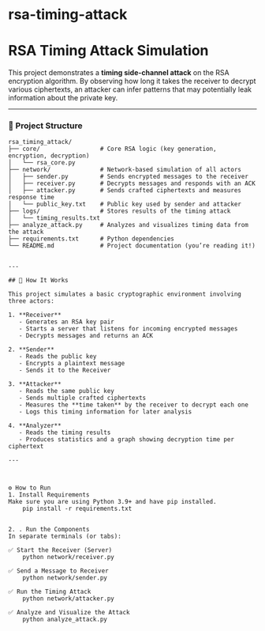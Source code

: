 # rsa-timing-attack

# RSA Timing Attack Simulation

This project demonstrates a **timing side-channel attack** on the RSA encryption algorithm. By observing how long it takes the receiver to decrypt various ciphertexts, an attacker can infer patterns that may potentially leak information about the private key.

---

### 📁 Project Structure

```text
rsa_timing_attack/
├── core/                 # Core RSA logic (key generation, encryption, decryption)
│   └── rsa_core.py
├── network/              # Network-based simulation of all actors
│   ├── sender.py         # Sends encrypted messages to the receiver
│   ├── receiver.py       # Decrypts messages and responds with an ACK
│   ├── attacker.py       # Sends crafted ciphertexts and measures response time
│   └── public_key.txt    # Public key used by sender and attacker
├── logs/                 # Stores results of the timing attack
│   └── timing_results.txt
├── analyze_attack.py     # Analyzes and visualizes timing data from the attack
├── requirements.txt      # Python dependencies
└── README.md             # Project documentation (you’re reading it!)


---

## 📖 How It Works

This project simulates a basic cryptographic environment involving three actors:

1. **Receiver**
   - Generates an RSA key pair
   - Starts a server that listens for incoming encrypted messages
   - Decrypts messages and returns an ACK

2. **Sender**
   - Reads the public key
   - Encrypts a plaintext message
   - Sends it to the Receiver

3. **Attacker**
   - Reads the same public key
   - Sends multiple crafted ciphertexts
   - Measures the **time taken** by the receiver to decrypt each one
   - Logs this timing information for later analysis

4. **Analyzer**
   - Reads the timing results
   - Produces statistics and a graph showing decryption time per ciphertext

---



⚙️ How to Run
1. Install Requirements
Make sure you are using Python 3.9+ and have pip installed.
    pip install -r requirements.txt


2. . Run the Components
In separate terminals (or tabs):

✅ Start the Receiver (Server)
    python network/receiver.py

✅ Send a Message to Receiver
    python network/sender.py

✅ Run the Timing Attack
    python network/attacker.py

✅ Analyze and Visualize the Attack
    python analyze_attack.py
